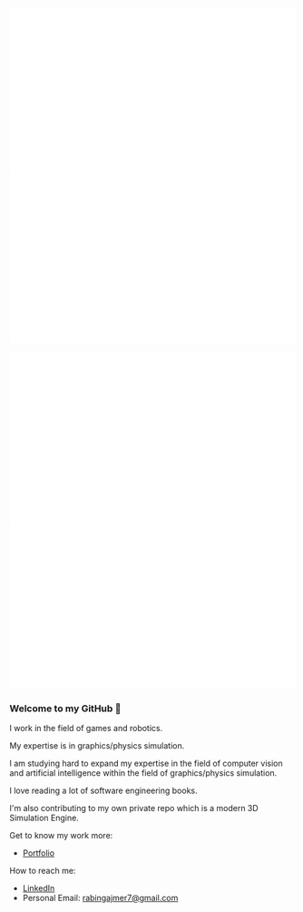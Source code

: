 ![](https://raw.githubusercontent.com/guts117/github-stats/master/generated/overview.svg#gh-dark-mode-only)
![](https://raw.githubusercontent.com/guts117/github-stats/master/generated/overview.svg#gh-light-mode-only)

![](https://raw.githubusercontent.com/guts117/github-stats/master/generated/languages.svg#gh-dark-mode-only)
![](https://raw.githubusercontent.com/guts117/github-stats/master/generated/languages.svg#gh-light-mode-only)

### Welcome to my GitHub 👋

I work in the field of games and robotics.

My expertise is in graphics/physics simulation.

I am studying hard to expand my expertise in the field of computer vision and artificial intelligence within the field of graphics/physics simulation.

I love reading a lot of software engineering books.

I'm also contributing to my own private repo which is a modern 3D Simulation Engine.

Get to know my work more:
- [Portfolio](https://sway.office.com/G4AYAklOG6mUVWbk?ref=Link&loc=mysways)

How to reach me: 
- [LinkedIn](https://www.linkedin.com/in/rabin-gajmer-946b741a3?lipi=urn%3Ali%3Apage%3Ad_flagship3_profile_view_base_contact_details%3BCrQ5khqXTEic9dNWcXibqQ%3D%3D)
- Personal Email: rabingajmer7@gmail.com
<!--
**guts117/guts117** is a ✨ _special_ ✨ repository because its `README.md` (this file) appears on your GitHub profile.

Here are some ideas to get you started:

- 🔭 I’m currently working on ...
- 🌱 I’m currently learning ...
- 👯 I’m looking to collaborate on ...
- 🤔 I’m looking for help with ...
- 💬 Ask me about ...
- 📫 How to reach me: ...
- 😄 Pronouns: ...
- ⚡ Fun fact: ...
-->
